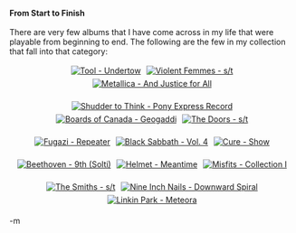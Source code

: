 <span style="font-weight: bold;">From Start to Finish
<br /><span style="font-weight: bold;">
<br /></span></span>There are very few albums that I have come across in my life that were playable from beginning to end.  The following are the few in my collection that fall into that category:
<br /><div style="text-align: center;"><a href="http://www.amazon.com/exec/obidos/tg/detail/-/B000000993/qid=1093365748/sr=8-1/ref=pd_ka_1/002-0710680-8938408?v=glance&s=music&amp;n=507846"></a><a href="http://www.amazon.com/exec/obidos/ASIN/B000000993/modusponens-20"><img src="http://images.amazon.com/images/P/B000000993.01.MZZZZZZZ.jpg" border="0" alt="Tool - Undertow" hspace="3" vspace="3" /></a> <a href="http://www.amazon.com/exec/obidos/ASIN/B00004YLBC/modusponens-20"><img src="http://images.amazon.com/images/P/B00004YLBC.01.MZZZZZZZ.jpg" border="0" alt="Violent Femmes - s/t" hspace="3" vspace="3" /></a> <a href="http://www.amazon.com/exec/obidos/ASIN/B000002H6C/modusponens-20"><img src="http://images.amazon.com/images/P/B000002H6C.01.MZZZZZZZ.jpg" border="0" alt="Metallica - And Justice for All" hspace="3" vspace="3" /></a>
<br />
<br /><a href="http://www.amazon.com/exec/obidos/ASIN/B0000029IV/modusponens-20"><img src="http://images.amazon.com/images/P/B0000029IV.01.MZZZZZZZ.jpg" border="0" alt="Shudder to Think - Pony Express Record" hspace="3" vspace="3" /></a> <a href="http://www.amazon.com/exec/obidos/ASIN/B00005Y0Q3/modusponens-20"><img src="http://images.amazon.com/images/P/B00005Y0Q3.01.MZZZZZZZ.jpg" border="0" alt="Boards of Canada - Geogaddi" hspace="3" vspace="3" /></a> <a href="http://www.amazon.com/exec/obidos/ASIN/B000002I25/modusponens-20"><img src="http://images.amazon.com/images/P/B000002I25.01.MZZZZZZZ.jpg" border="0" alt="The Doors - s/t" hspace="3" vspace="3" /></a>
<br />
<br /><a href="http://www.amazon.com/exec/obidos/ASIN/B000000JO7/modusponens-20"><img src="http://images.amazon.com/images/P/B000000JO7.01.MZZZZZZZ.jpg" border="0" alt="Fugazi - Repeater" hspace="3" vspace="3" /></a> <a href="http://www.amazon.com/exec/obidos/ASIN/B000002KE2/modusponens-20"><img src="http://images.amazon.com/images/P/B000002KE2.01.MZZZZZZZ.jpg" border="0" alt="Black Sabbath - Vol. 4" hspace="3" vspace="3" /></a> <a href="http://www.amazon.com/exec/obidos/ASIN/B000002HEC/modusponens-20"><img src="http://images.amazon.com/images/P/B000002HEC.01.MZZZZZZZ.jpg" border="0" alt="Cure - Show" hspace="3" vspace="3" /></a>
<br />
<br /><a href="http://www.amazon.com/exec/obidos/ASIN/B00000428Q/modusponens-20"><img src="http://images.amazon.com/images/P/B00000428Q.01.MZZZZZZZ.jpg" border="0" alt="Beethoven - 9th (Solti)" hspace="3" vspace="3" /></a> <a href="http://www.amazon.com/exec/obidos/ASIN/B000001Y5F/modusponens-20"><img src="http://images.amazon.com/images/P/B000001Y5F.01.MZZZZZZZ.jpg" border="0" alt="Helmet - Meantime" hspace="3" vspace="3" /></a> <a href="http://www.amazon.com/exec/obidos/ASIN/B000000I3O/modusponens-20"><img src="http://images.amazon.com/images/P/B000000I3O.01.MZZZZZZZ.jpg" border="0" alt="Misfits - Collection I" hspace="3" vspace="3" /></a>
<br />
<br /><a href="http://www.amazon.com/exec/obidos/ASIN/B000002L5P/modusponens-20"><img src="http://images.amazon.com/images/P/B000002L5P.01.MZZZZZZZ.jpg" border="0" alt="The Smiths - s/t" hspace="3" vspace="3" /></a> <a href="http://www.amazon.com/exec/obidos/ASIN/B000001Y5Z/modusponens-20"><img src="http://images.amazon.com/images/P/B000001Y5Z.01.MZZZZZZZ.jpg" border="0" alt="Nine Inch Nails - Downward Spiral" hspace="3" vspace="3" /></a> <a href="http://www.amazon.com/exec/obidos/ASIN/B00008H2LB/modusponens-20"><img src="http://images.amazon.com/images/P/B00008H2LB.01.MZZZZZZZ.jpg" border="0" alt="Linkin Park - Meteora" hspace="3" vspace="3" /></a>
<br />
<br /><div style="text-align: left;">-m
<br />
<br /></div> </div> <span style="font-weight: bold;"><span style="font-weight: bold;"></span></span>
